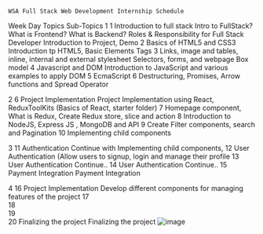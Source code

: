
	WSA Full Stack Web Development Internship Schedule		
Week	Day	Topics	Sub-Topics
1	1	Introduction to full stack	Intro to FullStack? 
			What is Frontend?
			What is Backend?
			Roles & Responsibility for Full Stack Developer
			Introduction to Project, Demo
	2	Basics of HTML5 and CSS3	Introduction tp HTML5, Basic Elements Tags
	3		Links, image and tables, inline, internal and external stylesheet
			Selectors, forms, and webpage Box model
	4	Javascript and DOM	Introduction to JavaScript and various examples to apply DOM
	5	EcmaScript 6	Destructuring, Promises, Arrow functions and Spread Operator 
			
2	6	Project Implementation	Project Implementation using React, ReduxToolKits (Basics of React, starter folder)
	7		Homepage component, What is Redux, Create Redux store, slice and action
	8		Introduction to NodeJS, Express JS , MongoDB and API
	9		Create Filter components, search and Pagination
	10		Implementing child components
			
3	11	Authentication	Continue with Implementing child components, 
	12		User Authentication (Allow users to signup, login and manage their profile
	13		User Authentication Continue..
	14		User Authentication Continue..
	15	Payment Integration	Payment Integration
			
4	16	Project Implementation	Develop different components for managing features of the project
	17		
	18		
	19		
	20	Finalizing the project	Finalizing the project
![image](https://github.com/Jashwanth05/Panda-go/assets/139554684/e5632df5-215b-4a71-8ca8-59b7b19e4646)
